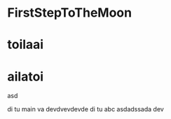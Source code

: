 # FirstStepToTheMoon

# toilaai

# ailatoi

asd

di tu main va devdvevdevde
di tu abc
asdadssada dev
